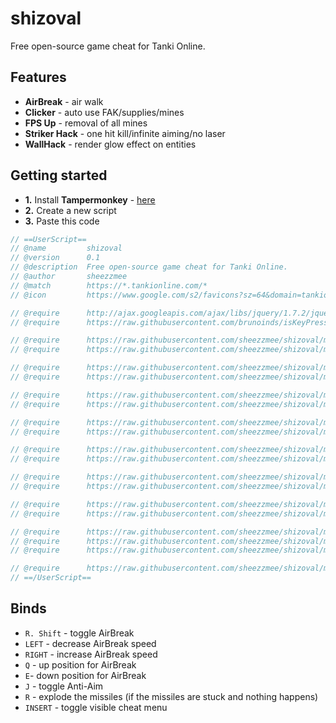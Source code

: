 # shizoval
Free open-source game cheat for Tanki Online.

## Features
*   **AirBreak** - air walk
*   **Clicker** - auto use FAK/supplies/mines
*   **FPS Up** - removal of all mines
*   **Striker Hack** - one hit kill/infinite aiming/no laser
*   **WallHack** - render glow effect on entities

## Getting started

*   **1.** Install **Tampermonkey** - [here](https://www.tampermonkey.net/)
*   **2.** Create a new script
*   **3.** Paste this code
```js
// ==UserScript==
// @name         shizoval
// @version      0.1
// @description  Free open-source game cheat for Tanki Online.
// @author       sheezzmee
// @match        https://*.tankionline.com/*
// @icon         https://www.google.com/s2/favicons?sz=64&domain=tankionline.com

// @require      http://ajax.googleapis.com/ajax/libs/jquery/1.7.2/jquery.min.js
// @require      https://raw.githubusercontent.com/brunoinds/isKeyPressed/main/isKeyPressed.min.js

// @require      https://raw.githubusercontent.com/sheezzmee/shizoval/main/utils/utils.h.js
// @require      https://raw.githubusercontent.com/sheezzmee/shizoval/main/utils/utils.c.js

// @require      https://raw.githubusercontent.com/sheezzmee/shizoval/main/gameObjects/gameObjects.h.js
// @require      https://raw.githubusercontent.com/sheezzmee/shizoval/main/gameObjects/gameObjects.c.js

// @require      https://raw.githubusercontent.com/sheezzmee/shizoval/main/features/airBreak/airBreak.h.js
// @require      https://raw.githubusercontent.com/sheezzmee/shizoval/main/features/airBreak/airBreak.c.js

// @require      https://raw.githubusercontent.com/sheezzmee/shizoval/main/features/clicker/clicker.h.js
// @require      https://raw.githubusercontent.com/sheezzmee/shizoval/main/features/clicker/clicker.c.js

// @require      https://raw.githubusercontent.com/sheezzmee/shizoval/main/features/removeMines/removeMines.h.js
// @require      https://raw.githubusercontent.com/sheezzmee/shizoval/main/features/removeMines/removeMines.c.js

// @require      https://raw.githubusercontent.com/sheezzmee/shizoval/main/features/striker/striker.h.js
// @require      https://raw.githubusercontent.com/sheezzmee/shizoval/main/features/striker/striker.c.js

// @require      https://raw.githubusercontent.com/sheezzmee/shizoval/main/features/wallHack/wallHack.h.js
// @require      https://raw.githubusercontent.com/sheezzmee/shizoval/main/features/wallHack/wallHack.c.js

// @require      https://raw.githubusercontent.com/sheezzmee/shizoval/main/GUI/cheatMenu.r.js
// @require      https://raw.githubusercontent.com/sheezzmee/shizoval/main/GUI/cheatMenu.h.js
// @require      https://raw.githubusercontent.com/sheezzmee/shizoval/main/GUI/cheatMenu.c.js

// @require      https://raw.githubusercontent.com/sheezzmee/shizoval/main/content.c.js
// ==/UserScript==
```

## Binds
* `R. Shift` - toggle AirBreak
* `LEFT` - decrease AirBreak speed
* `RIGHT` - increase AirBreak speed
* `Q` - up position for AirBreak
* `E`- down position for AirBreak
* `J` - toggle Anti-Aim
* `R` - explode the missiles (if the missiles are stuck and nothing happens)
* `INSERT` - toggle visible cheat menu
